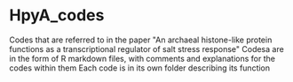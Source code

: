 # HpyA_codes
Codes that are referred to in the paper "An archaeal histone-like protein functions as a transcriptional regulator of salt stress response"
Codesa are in the form of R markdown files, with comments and explanations for the codes within them
Each code is in its own folder describing its function
